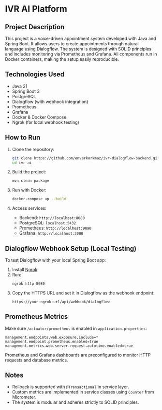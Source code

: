 # IVR AI Platform

## Project Description

This project is a voice-driven appointment system developed with Java and Spring Boot. It allows users to create appointments through natural language using Dialogflow. The system is designed with SOLID principles and includes monitoring via Prometheus and Grafana. All components run in Docker containers, making the setup easily reproducible.

## Technologies Used

- Java 21
- Spring Boot 3
- PostgreSQL
- Dialogflow (with webhook integration)
- Prometheus
- Grafana
- Docker & Docker Compose
- Ngrok (for local webhook testing)



## How to Run

1. Clone the repository:
   ```bash
   git clone https://github.com/enverkorkmaz/ivr-dialogflow-backend.git
   cd ivr-ai
   ```

2. Build the project:
   ```bash
   mvn clean package
   ```

3. Run with Docker:
   ```bash
   docker-compose up --build
   ```

4. Access services:
   - Backend: `http://localhost:8080`
   - PostgreSQL: `localhost:5432`
   - Prometheus: `http://localhost:9090`
   - Grafana: `http://localhost:3000`

## Dialogflow Webhook Setup (Local Testing)

To test Dialogflow with your local Spring Boot app:

1. Install [Ngrok](https://ngrok.com/)
2. Run:
   ```bash
   ngrok http 8080
   ```
3. Copy the HTTPS URL and set it in Dialogflow as the webhook endpoint:
   ```
   https://your-ngrok-url/api/webhook/dialogflow
   ```

## Prometheus Metrics

Make sure `/actuator/prometheus` is enabled in `application.properties`:
```
management.endpoints.web.exposure.include=*
management.endpoint.prometheus.enabled=true
management.metrics.web.server.request.autotime.enabled=true
```

Prometheus and Grafana dashboards are preconfigured to monitor HTTP requests and database metrics.

## Notes

- Rollback is supported with `@Transactional` in service layer.
- Custom metrics are implemented in service classes using `Counter` from Micrometer.
- The system is modular and adheres strictly to SOLID principles.
